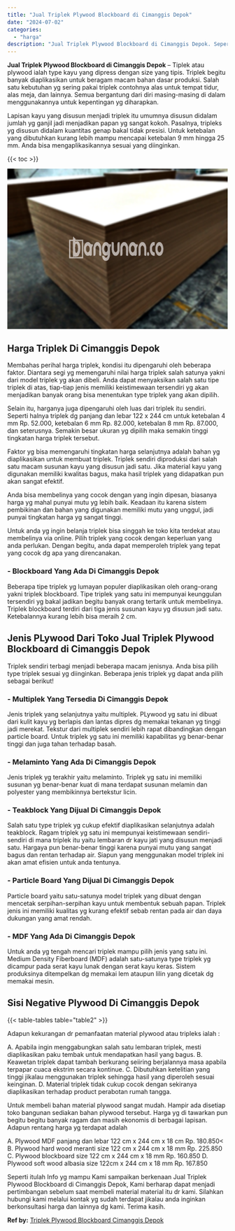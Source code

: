 ```yaml
---
title: "Jual Triplek Plywood Blockboard di Cimanggis Depok"
date: "2024-07-02"
categories: 
  - "harga"
description: "Jual Triplek Plywood Blockboard di Cimanggis Depok. Seperti itulah Info yg mampu Kami sampaikan berkenaan Jual Triplek Plywood Blockboard di Cimanggis Depok,..."
---
```


**Jual Triplek Plywood Blockboard di Cimanggis Depok** – Tiplek atau plywood ialah type kayu yang dipress dengan size yang tipis. Triplek begitu banyak diaplikasikan untuk beragam macam bahan dasar produksi. Salah satu kebutuhan yg sering pakai triplek contohnya alas untuk tempat tidur, alas meja, dan lainnya. Semua bergantung dari diri masing-masing di dalam menggunakannya untuk kepentingan yg diharapkan.

Lapisan kayu yang disusun menjadi triplek itu umumnya disusun didalam jumlah yg ganjil jadi menjadikan papan yg sangat kokoh. Pasalnya, tripleks yg disusun didalam kuantitas genap bakal tidak presisi. Untuk ketebalan yang dibutuhkan kurang lebih mampu mencapai ketebalan 9 mm hingga 25 mm. Anda bisa mengaplikasikannya sesuai yang diinginkan.

{{< toc >}}

![Jual Triplek Plywood Blockboard di Cimanggis Depok](/images/jual-triplek-murah-41.png)

## Harga Triplek Di Cimanggis Depok

Membahas perihal harga triplek, kondisi itu dipengaruhi oleh beberapa faktor. Diantara segi yg memengaruhi nilai harga triplek salah satunya yakni dari model triplek yg akan dibeli. Anda dapat menyaksikan salah satu tipe triplek di atas, tiap-tiap jenis memiliki keistimewaan tersendiri yg akan menjadikan banyak orang bisa menentukan type triplek yang akan dipilih.

Selain itu, harganya juga dipengaruhi oleh luas dari triplek itu sendiri. Seperti halnya triplek dg panjang dan lebar 122 x 244 cm untuk ketebalan 4 mm Rp. 52.000, ketebalan 6 mm Rp. 82.000, ketebalan 8 mm Rp. 87.000, dan seterusnya. Semakin besar ukuran yg dipilih maka semakin tinggi tingkatan harga triplek tersebut.

Faktor yg bisa memengaruhi tingkatan harga selanjutnya adalah bahan yg diaplikasikan untuk membuat triplek. Triplek sendiri diproduksi dari salah satu macam susunan kayu yang disusun jadi satu. Jika material kayu yang digunakan memiliki kwalitas bagus, maka hasil triplek yang didapatkan pun akan sangat efektif.

Anda bisa membelinya yang cocok dengan yang ingin dipesan, biasanya harga yg mahal punyai mutu yg lebih baik. Keadaan itu karena sistem pembikinan dan bahan yang digunakan memiliki mutu yang unggul, jadi punyai tingkatan harga yg sangat tinggi.

Untuk anda yg ingin belanja triplek bisa singgah ke toko kita terdekat atau membelinya via online. Pilih triplek yang cocok dengan keperluan yang anda perlukan. Dengan begitu, anda dapat memperoleh triplek yang tepat yang cocok dg apa yang direncanakan.

### \- Blockboard Yang Ada Di Cimanggis Depok

Beberapa tipe triplek yg lumayan populer diaplikasikan oleh orang-orang yakni triplek blockboard. Tipe triplek yang satu ini mempunyai keunggulan tersendiri yg bakal jadikan begitu banyak orang tertarik untuk membelinya. Triplek blockboard terdiri dari tiga jenis susunan kayu yg disusun jadi satu. Ketebalannya kurang lebih bisa meraih 2 cm.

## Jenis PLywood Dari Toko Jual Triplek Plywood Blockboard di Cimanggis Depok

Triplek sendiri terbagi menjadi beberapa macam jenisnya. Anda bisa pilih type triplek sesuai yg diinginkan. Beberapa jenis triplek yg dapat anda pilih sebagai berikut!

### \- Multiplek Yang Tersedia Di Cimanggis Depok

Jenis triplek yang selanjutnya yaitu multiplek. PLywood yg satu ini dibuat dari kulit kayu yg berlapis dan lantas dipres dg memakai tekanan yg tinggi jadi merekat. Tekstur dari multiplek sendiri lebih rapat dibandingkan dengan particle board. Untuk triplek yg satu ini memiliki kapabilitas yg benar-benar tinggi dan juga tahan terhadap basah.

### \- Melaminto Yang Ada Di Cimanggis Depok

Jenis triplek yg terakhir yaitu melaminto. Triplek yg satu ini memiliki susunan yg benar-benar kuat di mana terdapat susunan melamin dan polyester yang membikinnya bertekstur licin.

### \- Teakblock Yang Dijual Di Cimanggis Depok

Salah satu type triplek yg cukup efektif diaplikasikan selanjutnya adalah teakblock. Ragam triplek yg satu ini mempunyai keistimewaan sendiri-sendiri di mana triplek itu yaitu lembaran dr kayu jati yang disusun menjadi satu. Hargaya pun benar-benar tinggi karena punyai mutu yang sangat bagus dan rentan terhadap air. Siapun yang menggunakan model triplek ini akan amat efisien untuk anda tentunya.

### \- Particle Board Yang Dijual Di Cimanggis Depok

Particle board yaitu satu-satunya model triplek yang dibuat dengan mencetak serpihan-serpihan kayu untuk membentuk sebuah papan. Triplek jenis ini memiliki kualitas yg kurang efektif sebab rentan pada air dan daya dukungan yang amat rendah.

### \- MDF Yang Ada Di Cimanggis Depok

Untuk anda yg tengah mencari triplek mampu pilih jenis yang satu ini. Medium Density Fiberboard (MDF) adalah satu-satunya type triplek yg dicampur pada serat kayu lunak dengan serat kayu keras. Sistem produksinya ditempelkan dg memakai lem ataupun lilin yang dicetak dg memakai mesin.

## Sisi Negative Plywood Di Cimanggis Depok

{{< table-tables table="table2" >}}

Adapun kekurangan dr pemanfaatan material plywood atau tripleks ialah :

A. Apabila ingin menggabungkan salah satu lembaran triplek, mesti diaplikasikan paku tembak untuk mendapatkan hasil yang bagus. B. Keawetan triplek dapat tambah berkurang seiiring berjalannya masa apabila terpapar cuaca ekstrim secara kontinue. C. Dibutuhkan ketelitian yang tinggi jikalau menggunakan triplek sehingga hasil yang diperoleh sesuai keinginan. D. Material triplek tidak cukup cocok dengan sekiranya diaplikasikan terhadap product perabotan rumah tangga.

Untuk membeli bahan material plywood sangat mudah. Hampir ada disetiap toko bangunan sediakan bahan plywood tersebut. Harga yg di tawarkan pun begitu begitu banyak ragam dan masih ekonomis di berbagai lapisan. Adapun rentang harga yg terdapat adalah

A. Plywood MDF panjang dan lebar 122 cm x 244 cm x 18 cm Rp. 180.850< B. Plywood hard wood meranti size 122 cm x 244 cm x 18 mm Rp. 225.850 C. Plywood blockboard size 122 cm x 244 cm x 18 mm Rp. 160.850 D. Plywood soft wood albasia size 122cm x 244 cm x 18 mm Rp. 167.850

Seperti itulah Info yg mampu Kami sampaikan berkenaan Jual Triplek Plywood Blockboard di Cimanggis Depok, Kami berharap dapat menjadi pertimbangan sebelum saat membeli material material itu dr kami. Silahkan hubungi kami melalui kontak yg sudah terdapat jikalau anda inginkan berkonsultasi harga dan lainnya dg kami. Terima kasih.

**Ref by:** [Triplek Plywood Blockboard Cimanggis Depok](https://id.wikipedia.org/wiki/Triplek)
